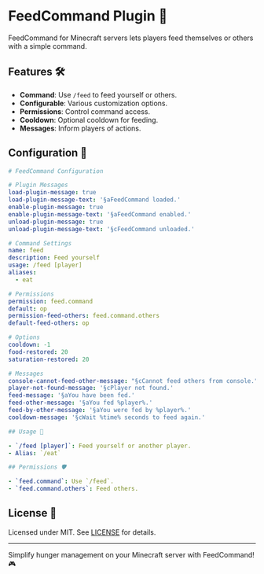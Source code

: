 # FeedCommand Plugin 🍲

FeedCommand for Minecraft servers lets players feed themselves or others with a simple command.

## Features 🛠️

- **Command**: Use `/feed` to feed yourself or others.
- **Configurable**: Various customization options.
- **Permissions**: Control command access.
- **Cooldown**: Optional cooldown for feeding.
- **Messages**: Inform players of actions.

## Configuration 📝

```yaml
# FeedCommand Configuration

# Plugin Messages
load-plugin-message: true
load-plugin-message-text: '§aFeedCommand loaded.'
enable-plugin-message: true
enable-plugin-message-text: '§aFeedCommand enabled.'
unload-plugin-message: true
unload-plugin-message-text: '§cFeedCommand unloaded.'

# Command Settings
name: feed
description: Feed yourself
usage: /feed [player]
aliases:
  - eat

# Permissions
permission: feed.command
default: op
permission-feed-others: feed.command.others
default-feed-others: op

# Options
cooldown: -1
food-restored: 20
saturation-restored: 20

# Messages
console-cannot-feed-other-message: "§cCannot feed others from console."
player-not-found-message: '§cPlayer not found.'
feed-message: '§aYou have been fed.'
feed-other-message: '§aYou fed %player%.'
feed-by-other-message: '§aYou were fed by %player%.'
cooldown-message: '§cWait %time% seconds to feed again.'

## Usage 🍴

- `/feed [player]`: Feed yourself or another player.
- Alias: `/eat`

## Permissions 🛡️

- `feed.command`: Use `/feed`.
- `feed.command.others`: Feed others.
```

## License 📜

Licensed under MIT. See [LICENSE](LICENSE) for details.

---

Simplify hunger management on your Minecraft server with FeedCommand! 🎮
